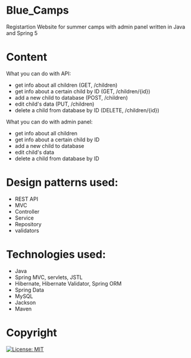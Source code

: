 # Blue_Camps
 Registartion Website for summer camps with admin panel written in Java and Spring 5

# Content
What you can do with API:

- get info about all children (GET, /children)
- get info about a certain child by ID (GET, /children/{id})
- add a new child to database (POST, /children)
- edit child's data (PUT, /children)
- delete a child from database by ID (DELETE, /children/{id})

What you can do with admin panel:
- get info about all children
- get info about a certain child by ID
- add a new child to database
- edit child's data
- delete a child from database by ID

# Design patterns used:
- REST API
- MVC
- Controller
- Service
- Repository
- validators

# Technologies used: 
- Java
- Spring MVC, servlets, JSTL
- Hibernate, Hibernate Validator, Spring ORM
- Spring Data
- MySQL
- Jackson
- Maven

# Copyright
[![License: MIT](https://img.shields.io/badge/License-MIT-yellow.svg)](https://opensource.org/licenses/MIT)
